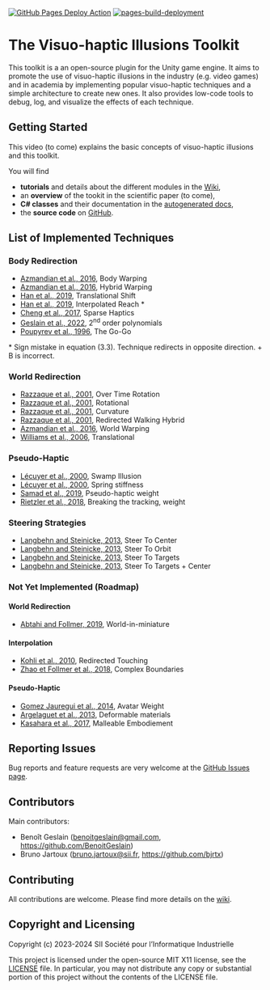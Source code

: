[![GitHub Pages Deploy Action](https://github.com/benoitgeslain/Visuo-haptic-Illusions-Toolkit/actions/workflows/doxygen-gh-pages.yml/badge.svg)](https://github.com/benoitgeslain/Visuo-haptic-Illusions-Toolkit/actions/workflows/doxygen-gh-pages.yml)
[![pages-build-deployment](https://github.com/benoitgeslain/Visuo-haptic-Illusions-Toolkit/actions/workflows/pages/pages-build-deployment/badge.svg)](https://github.com/benoitgeslain/Visuo-haptic-Illusions-Toolkit/actions/workflows/pages/pages-build-deployment)

# The Visuo-haptic Illusions Toolkit

This toolkit is a an open-source plugin for the Unity game engine. It aims to promote the use of visuo-haptic illusions in the industry (e.g. video games) and in academia by implementing popular visuo-haptic techniques and a simple architecture to create new ones. It also provides low-code tools to debug, log, and visualize the effects of each technique.

## Getting Started

This video (to come) explains the basic concepts of visuo-haptic illusions and this toolkit.

You will find
+ **tutorials** and details about the different modules in the [Wiki](https://github.com/BenoitGeslain/Visuo-haptic-Illusions-Toolkit/wiki),
+ an **overview** of the tookit in the scientific paper (to come),
+ **C# classes** and their documentation in the [autogenerated docs](https://benoitgeslain.github.io/Visuo-haptic-Illusions-Toolkit/),
+ the **source code** on [GitHub](https://github.com/BenoitGeslain/Visuo-haptic-Illusions-Toolkit/).

## List of Implemented Techniques 

### Body Redirection
- [Azmandian et al., 2016](https://doi.org/10.1145/2858036.2858226), Body Warping
- [Azmandian et al., 2016](https://doi.org/10.1145/2858036.2858226), Hybrid Warping
- [Han et al., 2019](http://ieeexplore.ieee.org/document/8260974/), Translational Shift
- [Han et al., 2019](http://ieeexplore.ieee.org/document/8260974/), Interpolated Reach *
- [Cheng et al., 2017](http://doi.acm.org/10.1145/3025453.3025753), Sparse Haptics
- [Geslain et al., 2022](https://doi.org/10.1145/3531073.3531100), 2<sup>nd</sup> order polynomials
- [Poupyrev et al., 1996](https://dl.acm.org/doi/10.1145/237091.237102), The Go-Go

\* Sign mistake in equation (3.3). Technique redirects in opposite direction. + B is incorrect.

### World Redirection
- [Razzaque et al., 2001](http://dx.doi.org/10.2312/egs.20011036), Over Time Rotation
- [Razzaque et al., 2001](https://diglib.eg.org:443/xmlui/handle/10.2312/egs20011036), Rotational
- [Razzaque et al., 2001](https://diglib.eg.org:443/xmlui/handle/10.2312/egs20011036), Curvature
- [Razzaque et al., 2001](https://diglib.eg.org:443/xmlui/handle/10.2312/egs20011036), Redirected Walking Hybrid
- [Azmandian et al., 2016](https://doi.org/10.1145/2858036.2858226), World Warping
- [Williams et al., 2006](https://dl.acm.org/doi/10.1145/1140491.1140495), Translational

### Pseudo-Haptic 
- [Lécuyer et al., 2000](https://doi.org/10.1109/VR.2000.840369), Swamp Illusion
- [Lécuyer et al., 2000](https://doi.org/10.1109/VR.2000.840369), Spring stiffness
- [Samad et al., 2019](https://dl.acm.org/doi/10.1145/3290605.3300550), Pseudo-haptic weight
- [Rietzler et al., 2018](https://dl.acm.org/doi/10.1145/3173574.3173702), Breaking the tracking, weight

### Steering Strategies
- [Langbehn and Steinicke, 2013](https://link.springer.com/referenceworkentry/10.1007/978-3-319-08234-9_253-1), Steer To Center
- [Langbehn and Steinicke, 2013](https://link.springer.com/referenceworkentry/10.1007/978-3-319-08234-9_253-1), Steer To Orbit
- [Langbehn and Steinicke, 2013](https://link.springer.com/referenceworkentry/10.1007/978-3-319-08234-9_253-1), Steer To Targets
- [Langbehn and Steinicke, 2013](https://link.springer.com/referenceworkentry/10.1007/978-3-319-08234-9_253-1), Steer To Targets + Center

### Not Yet Implemented (Roadmap)

#### World Redirection 
- [Abtahi and Follmer, 2019](https://dl.acm.org/doi/10.1145/3290605.3300752), World-in-miniature

#### Interpolation
- [Kohli et al., 2010](https://doi.org/10.1109/3DUI.2010.5444703), Redirected Touching
- [Zhao et Follmer et al., 2018](https://dl.acm.org/doi/10.1145/3173574.3174118), Complex Boundaries

#### Pseudo-Haptic
- [Gomez Jauregui et al., 2014](http://ieeexplore.ieee.org/document/6777424/), Avatar Weight
- [Argelaguet et al., 2013](https://doi.org/10.1145/2501599), Deformable materials
- [Kasahara et al., 2017](http://doi.acm.org/10.1145/3025453.3025962), Malleable Embodiement

## Reporting Issues

Bug reports and feature requests are very welcome at the [GitHub Issues page](https://github.com/BenoitGeslain/Visuo-haptic-Illusions-Toolkit/issues).

## Contributors
Main contributors:
- Benoît Geslain (benoitgeslain@gmail.com, https://github.com/BenoitGeslain)
- Bruno Jartoux (bruno.jartoux@sii.fr, https://github.com/bjrtx)

## Contributing

All contributions are welcome. Please find more details on the [wiki](https://github.com/BenoitGeslain/Visuo-haptic-Illusions-Toolkit/wiki/Contributing).

## Copyright and Licensing
Copyright (c) 2023-2024 SII Société pour l’Informatique Industrielle


This project is licensed under the open-source MIT X11 license, see the [LICENSE](https://github.com/BenoitGeslain/Visuo-haptic-Illusions-Toolkit/blob/main/LICENSE) file.
In particular, you may not distribute any copy or substantial portion of this project
without the contents of the LICENSE file.
